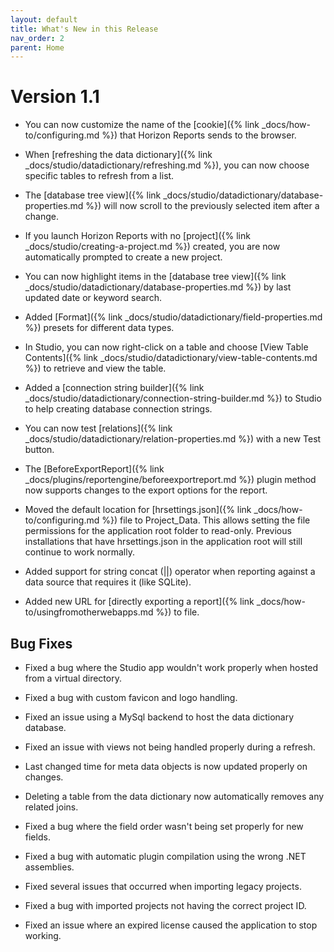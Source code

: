 ```yaml
---
layout: default
title: What's New in this Release
nav_order: 2
parent: Home
---
```


# Version 1.1

* You can now customize the name of the [cookie]({% link _docs/how-to/configuring.md %}) that Horizon Reports sends to the browser.

* When [refreshing the data dictionary]({% link _docs/studio/datadictionary/refreshing.md %}), you can now choose specific tables to refresh from a list. 

* The [database tree view]({% link _docs/studio/datadictionary/database-properties.md %}) will now scroll to the previously selected item after a change.

* If you launch Horizon Reports with no [project]({% link _docs/studio/creating-a-project.md %}) created, you are now automatically prompted to create a new project.

* You can now highlight items in the [database tree view]({% link _docs/studio/datadictionary/database-properties.md %}) by last updated date or keyword search.

* Added [Format]({% link _docs/studio/datadictionary/field-properties.md %}) presets for different data types.

* In Studio, you can now right-click on a table and choose [View Table Contents]({% link _docs/studio/datadictionary/view-table-contents.md %}) to retrieve and view the table.

* Added a [connection string builder]({% link _docs/studio/datadictionary/connection-string-builder.md %}) to Studio to help creating database connection strings.

* You can now test [relations]({% link _docs/studio/datadictionary/relation-properties.md %}) with a new Test button.

* The [BeforeExportReport]({% link _docs/plugins/reportengine/beforeexportreport.md %}) plugin method now supports changes to the export options for the report. 

* Moved the default location for [hrsettings.json]({% link _docs/how-to/configuring.md %}) file to Project_Data. This allows setting the file permissions for the application root folder to read-only. Previous installations that have hrsettings.json in the application root will still continue to work normally. 

* Added support for string concat (||) operator when reporting against a data source that requires it (like SQLite).

* Added new URL for [directly exporting a report]({% link _docs/how-to/usingfromotherwebapps.md %}) to file. 

## Bug Fixes

* Fixed a bug where the Studio app wouldn't work properly when hosted from a virtual directory.

* Fixed a bug with custom favicon and logo handling. 

* Fixed an issue using a MySql backend to host the data dictionary database. 

* Fixed an issue with views not being handled properly during a refresh.

* Last changed time for meta data objects is now updated properly on changes.

* Deleting a table from the data dictionary now automatically removes any related joins.

* Fixed a bug where the field order wasn't being set properly for new fields.

* Fixed a bug with automatic plugin compilation using the wrong .NET assemblies.

* Fixed several issues that occurred when importing legacy projects. 

* Fixed a bug with imported projects not having the correct project ID.

* Fixed an issue where an expired license caused the application to stop working.